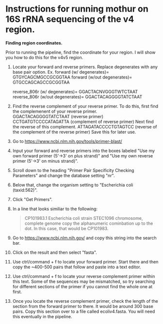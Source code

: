 # Instructions for running mothur on 16S rRNA sequencing of the v4 region.

**Finding region coordinates.**

Prior to running the pipeline, find the coordinate for your region. I will show you how to do this for the v4v5 region.
1) Locate your forward and reverse primers. Replace degenerates with any base pair option. 
  Ex. forward (w/ degenerates)= GTGYCAGCMGCCGCGGTAA
      forward (w/out degenerates)= GTGCCAGCAGCCGCGGTAA
      
      reverse_806r (w/ degenerates)= GGACTACNVGGGTWTCTAAT
      reverse_806r (w/out degenerates)= GGACTACAGGGGTATCTAAT
2) Find the reverse complement of your reverse primer. To do this, first find the complemenent of your reverse primer.     
    GGACTACAGGGGTATCTAAT (reverse primer)
    CCTGATGTCCCCATAGATTA (complement of reverse primer)
    Next find the reverse of this complement. 
    ATTAGATACCCCTGTAGTCC (reverse of the complement of the reverse primer)
    Save this for later use.
3) Go to https://www.ncbi.nlm.nih.gov/tools/primer-blast/
4) Input your forward and reverse primers into the boxes labeled "Use my own forward primer (5'->3' on plus strand)" and "Use my own reverse primer (5'->3' on minus strand)".
5) Scroll down to the heading "Primer Pair Specificity Checking Parameters" and change the database setting "nr". 
6) Below that, change the organism setting to "Escherichia coli (taxid:562)".
7) Click "Get Primers".
8) In a line that looks similiar to the following:
   >CP101983.1 Escherichia coli strain STEC1096 chromosome, complete genome
   copy the alphanumeric cominbation up to the dot. In this case, that would be CP101983.
9) Go to https://www.ncbi.nlm.nih.gov/ and copy this string into the search bar.
10) Click on the result and then select "fasta".
11) Use ctrl/command + f to locate your forward primer. Start there and then copy the ~400-500 pairs that follow and paste into a text editor.
12) Use ctrl/command + f to locate your reverse complement primer within this text. Some of the sequences may be mismatched, so try searching for different sections of the primer if you cannot find the whole one at first.
13) Once you locate the reverse complement primer, check the length of the section from the forward primer to there. It would be around 300 base pairs. Copy this section over to a file called ecoliv4.fasta. You will need this eventually in the pipeline.
